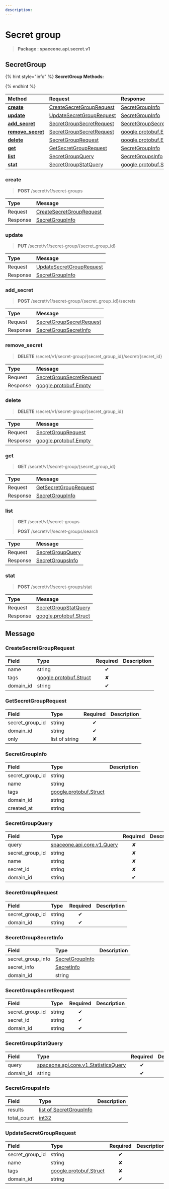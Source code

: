 ```yaml
---
description:  
---
```

# Secret group

>  **Package : spaceone.api.secret.v1**

## SecretGroup

{% hint style="info" %}
**SecretGroup Methods:**

{%  endhint %}


| Method | Request | Response |
| :----- | :-------- | :-------- |
| [**create**](secret-group.md#create)|   [CreateSecretGroupRequest](secret-group.md#createsecretgrouprequest) |   [SecretGroupInfo](secret-group.md#secretgroupinfo) |
| [**update**](secret-group.md#update)|   [UpdateSecretGroupRequest](secret-group.md#updatesecretgrouprequest) |   [SecretGroupInfo](secret-group.md#secretgroupinfo) |
| [**add_secret**](secret-group.md#add_secret)|   [SecretGroupSecretRequest](secret-group.md#secretgroupsecretrequest) |   [SecretGroupSecretInfo](secret-group.md#secretgroupsecretinfo) |
| [**remove_secret**](secret-group.md#remove_secret)|   [SecretGroupSecretRequest](secret-group.md#secretgroupsecretrequest) |  [google.protobuf.Empty](https://github.com/protocolbuffers/protobuf/blob/master/src/google/protobuf/empty.proto)|
| [**delete**](secret-group.md#delete)|   [SecretGroupRequest](secret-group.md#secretgrouprequest) |  [google.protobuf.Empty](https://github.com/protocolbuffers/protobuf/blob/master/src/google/protobuf/empty.proto)|
| [**get**](secret-group.md#get)|   [GetSecretGroupRequest](secret-group.md#getsecretgrouprequest) |   [SecretGroupInfo](secret-group.md#secretgroupinfo) |
| [**list**](secret-group.md#list)|   [SecretGroupQuery](secret-group.md#secretgroupquery) |   [SecretGroupsInfo](secret-group.md#secretgroupsinfo) |
| [**stat**](secret-group.md#stat)|   [SecretGroupStatQuery](secret-group.md#secretgroupstatquery) |  [google.protobuf.Struct](https://github.com/protocolbuffers/protobuf/blob/master/src/google/protobuf/struct.proto)| 
 

 
### create
> **POST** /secret/v1/secret-groups
>


| Type | Message |
| :--- | :--- |
| Request | [CreateSecretGroupRequest](secret-group.md#createsecretgrouprequest) |
| Response |  [SecretGroupInfo](secret-group.md#secretgroupinfo)  |
 
 

 
### update
> **PUT** /secret/v1/secret-group/{secret_group_id}
>


| Type | Message |
| :--- | :--- |
| Request | [UpdateSecretGroupRequest](secret-group.md#updatesecretgrouprequest) |
| Response |  [SecretGroupInfo](secret-group.md#secretgroupinfo)  |
 
 

 
### add_secret
> **POST** /secret/v1/secret-group/{secret_group_id}/secrets
>


| Type | Message |
| :--- | :--- |
| Request | [SecretGroupSecretRequest](secret-group.md#secretgroupsecretrequest) |
| Response |  [SecretGroupSecretInfo](secret-group.md#secretgroupsecretinfo)  |
 
 

 
### remove_secret
> **DELETE** /secret/v1/secret-group/{secret_group_id}/secret/{secret_id}
>


| Type | Message |
| :--- | :--- |
| Request | [SecretGroupSecretRequest](secret-group.md#secretgroupsecretrequest) |
| Response | [google.protobuf.Empty](https://github.com/protocolbuffers/protobuf/blob/master/src/google/protobuf/empty.proto) |
 
 

 
### delete
> **DELETE** /secret/v1/secret-group/{secret_group_id}
>


| Type | Message |
| :--- | :--- |
| Request | [SecretGroupRequest](secret-group.md#secretgrouprequest) |
| Response | [google.protobuf.Empty](https://github.com/protocolbuffers/protobuf/blob/master/src/google/protobuf/empty.proto) |
 
 

 
### get
> **GET** /secret/v1/secret-group/{secret_group_id}
>


| Type | Message |
| :--- | :--- |
| Request | [GetSecretGroupRequest](secret-group.md#getsecretgrouprequest) |
| Response |  [SecretGroupInfo](secret-group.md#secretgroupinfo)  |
 
 

 
### list
> **GET** /secret/v1/secret-groups
>
> **POST** /secret/v1/secret-groups/search



| Type | Message |
| :--- | :--- |
| Request | [SecretGroupQuery](secret-group.md#secretgroupquery) |
| Response |  [SecretGroupsInfo](secret-group.md#secretgroupsinfo)  |
 
 

 
### stat
> **POST** /secret/v1/secret-groups/stat
>


| Type | Message |
| :--- | :--- |
| Request | [SecretGroupStatQuery](secret-group.md#secretgroupstatquery) |
| Response | [google.protobuf.Struct](https://github.com/protocolbuffers/protobuf/blob/master/src/google/protobuf/struct.proto) |


## 

## Message

### CreateSecretGroupRequest
| Field | Type | Required | Description |
| :--- | :--- | :---: | :--- |
| name |string|✔| |
| tags |[google.protobuf.Struct](https://github.com/protocolbuffers/protobuf/blob/master/src/google/protobuf/struct.proto)|✘| |
| domain_id |string|✔| |

### GetSecretGroupRequest
| Field | Type | Required | Description |
| :--- | :--- | :---: | :--- |
| secret_group_id |string|✔| |
| domain_id |string|✔| |
| only |list of string|✘| |

### SecretGroupInfo
| Field | Type |  Description |
| :--- | :--- | :--- |
| secret_group_id |string | |
| name |string | |
| tags |[google.protobuf.Struct](https://github.com/protocolbuffers/protobuf/blob/master/src/google/protobuf/struct.proto) | |
| domain_id |string | |
| created_at |string | |

### SecretGroupQuery
| Field | Type | Required | Description |
| :--- | :--- | :---: | :--- |
| query |[spaceone.api.core.v1.Query](https://spaceone-dev.gitbook.io/api-reference/common-v1/search-query)|✘| |
| secret_group_id |string|✘| |
| name |string|✘| |
| secret_id |string|✘| |
| domain_id |string|✔| |

### SecretGroupRequest
| Field | Type | Required | Description |
| :--- | :--- | :---: | :--- |
| secret_group_id |string|✔| |
| domain_id |string|✔| |

### SecretGroupSecretInfo
| Field | Type |  Description |
| :--- | :--- | :--- |
| secret_group_info |[SecretGroupInfo](secret-group.md#secretgroupinfo) | |
| secret_info |[SecretInfo](secret-group.md#secretinfo) | |
| domain_id |string | |

### SecretGroupSecretRequest
| Field | Type | Required | Description |
| :--- | :--- | :---: | :--- |
| secret_group_id |string|✔| |
| secret_id |string|✔| |
| domain_id |string|✔| |

### SecretGroupStatQuery
| Field | Type | Required | Description |
| :--- | :--- | :---: | :--- |
| query |[spaceone.api.core.v1.StatisticsQuery](https://spaceone-dev.gitbook.io/api-reference/common-v1/statistics-query)|✔| |
| domain_id |string|✔| |

### SecretGroupsInfo
| Field | Type |  Description |
| :--- | :--- | :--- |
| results |[list of SecretGroupInfo](secret-group.md#secretgroupinfo) | |
| total_count |[int32](https://github.com/protocolbuffers/protobuf/blob/master/src/google/protobuf/type.proto) | |

### UpdateSecretGroupRequest
| Field | Type | Required | Description |
| :--- | :--- | :---: | :--- |
| secret_group_id |string|✔| |
| name |string|✘| |
| tags |[google.protobuf.Struct](https://github.com/protocolbuffers/protobuf/blob/master/src/google/protobuf/struct.proto)|✘| |
| domain_id |string|✔| |
